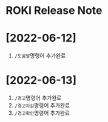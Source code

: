 # ROKI Release Note

# [2022-06-12]
1. `/도움말`명령어 추가완료


# [2022-06-13]
1. `/경고`명령어 추가완료
2. `/경고차감`명령어 추가완료
3. `/경고확인`명령어 추가완료

